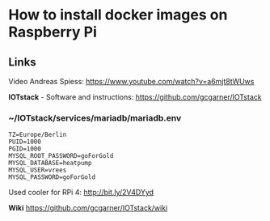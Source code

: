 # How to install docker images on Raspberry Pi

## Links

Video Andreas Spiess: https://www.youtube.com/watch?v=a6mjt8tWUws

**IOTstack** - Software and instructions: https://github.com/gcgarner/IOTstack

### ~/IOTstack/services/mariadb/mariadb.env

```
TZ=Europe/Berlin
PUID=1000
PGID=1000
MYSQL_ROOT_PASSWORD=goForGold
MYSQL_DATABASE=heatpump
MYSQL_USER=vrees
MYSQL_PASSWORD=goForGold
```

Used cooler for RPi 4: http://bit.ly/2V4DYyd

**Wiki** https://github.com/gcgarner/IOTstack/wiki
